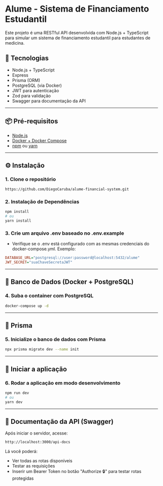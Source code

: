 # Alume - Sistema de Financiamento Estudantil

Este projeto é uma RESTful API desenvolvida com Node.js + TypeScript para simular um sistema de financiamento estudantil para estudantes de medicina.

## 🚀 Tecnologias

- Node.js + TypeScript
- Express
- Prisma (ORM)
- PostgreSQL (via Docker)
- JWT para autenticação
- Zod para validação
- Swagger para documentação da API

---

## 📦 Pré-requisitos

- [Node.js](https://nodejs.org/)
- [Docker + Docker Compose](https://www.docker.com/)
- [npm](https://www.npmjs.com/) ou [yarn](https://yarnpkg.com/)

---
## ⚙️ Instalação

### 1. Clone o repositório

```bash
https://github.com/DiegoCaruba/alume-financial-system.git
```

### 2. Instalação de Dependências

```bash
npm install
# ou
yarn install
```
### 3. Crie um arquivo .env baseado no .env.example

- Verifique se o .env está configurado com as mesmas credenciais do docker-compose.yml. Exemplo:

```ini
DATABASE_URL="postgresql://user:password@localhost:5432/alume"
JWT_SECRET="suaChaveSecretaJWT"
```

---
## 🐘 Banco de Dados (Docker + PostgreSQL)

### 4. Suba o container com PostgreSQL

```bash
docker-compose up -d
```

---
## 🧩 Prisma

### 5. Inicialize o banco de dados com Prisma

```bash
npx prisma migrate dev --name init
```

---
## 🚀 Iniciar a aplicação

### 6. Rodar a aplicação em modo desenvolvimento

```bash
npm run dev
# ou
yarn dev
```

---
## 📘 Documentação da API (Swagger)

Após iniciar o servidor, acesse:

```bash
http://localhost:3000/api-docs
```

Lá você poderá:
- Ver todas as rotas disponíveis
- Testar as requisições
- Inserir um Bearer Token no botão "Authorize 🔒" para testar rotas protegidas
